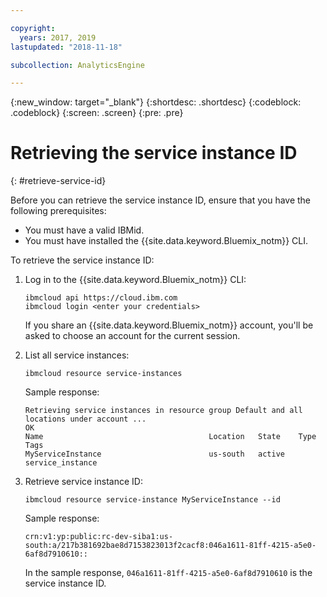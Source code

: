 ```yaml
---

copyright:
  years: 2017, 2019
lastupdated: "2018-11-18"

subcollection: AnalyticsEngine

---
```


<!-- Attribute definitions -->
{:new_window: target="_blank"}
{:shortdesc: .shortdesc}
{:codeblock: .codeblock}
{:screen: .screen}
{:pre: .pre}

# Retrieving the service instance ID
{: #retrieve-service-id}

Before you can retrieve the service instance ID, ensure that you have the following prerequisites:
- You must have a valid IBMid.
- You must have installed the {{site.data.keyword.Bluemix_notm}} CLI.

To retrieve the service instance ID:

1. Log in to the {{site.data.keyword.Bluemix_notm}} CLI:

    ```
    ibmcloud api https://cloud.ibm.com
    ibmcloud login <enter your credentials>
    ```
    If you share an {{site.data.keyword.Bluemix_notm}} account, you'll be asked to choose an account for the current session.
2. List all service instances:

    ```
    ibmcloud resource service-instances
    ```

    Sample response:
    ```
    Retrieving service instances in resource group Default and all locations under account ...
    OK
    Name                                     Location   State    Type              Tags
    MyServiceInstance                        us-south   active   service_instance
    ```
3. Retrieve service instance ID:

    ```
    ibmcloud resource service-instance MyServiceInstance --id
    ```

    Sample response:
    ```
    crn:v1:yp:public:rc-dev-siba1:us-south:a/217b381692bae8d7153823013f2cacf8:046a1611-81ff-4215-a5e0-6af8d7910610::
    ```
    In the sample response, `046a1611-81ff-4215-a5e0-6af8d7910610` is the service instance ID.
